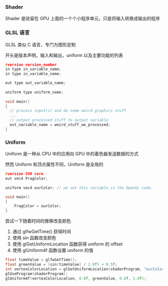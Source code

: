 ### Shader

Shader 是驻留在 GPU 上面的一个个小程序单元，只是将输入转换成输出的程序

### GLSL 语言

GLSL 类似 C 语言，专门为图形定制

开头是版本声明，输入和输出，uniform 以及主要功能的列表

```c++
#version version_number
in type in_variable_name;
in type in_variable_name;

out type out_variable_name;
  
uniform type uniform_name;
  
void main()
{
  // process input(s) and do some weird graphics stuff
  ...
  // output processed stuff to output variable
  out_variable_name = weird_stuff_we_processed;
}
```

### Uniform

Uniform 是一种从 CPU 中的应用向 GPU 中的着色器发送数据的方式

然而 Uniform 和顶点属性不同，Uniform 是全局的

```c++
#version 330 core
out vec4 FragColor;
  
uniform vec4 ourColor; // we set this variable in the OpenGL code.

void main()
{
    FragColor = ourColor;
}   
```

尝试一下随着时间的推移改变颜色

1. 通过 glfwGetTime() 获得时间
2. 使用 sin 函数改变颜色
3. 使用 glGetUniformLocation 函数获得 uniform 的 offset
4. 使用 glUniform4f 函数设置 uniform 的值

```c++
float timeValue = glfwGetTime();
float greenValue = (sin(timeValue) / 2.0f) + 0.5f;
int vertexColorLocation = glGetUniformLocation(shaderProgram, "ourColor");
glUseProgram(shaderProgram);
glUniform4f(vertexColorLocation, 0.0f, greenValue, 0.0f, 1.0f);
```
